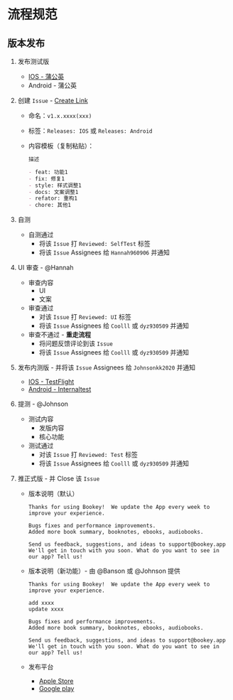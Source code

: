 # 流程规范

## 版本发布

1. 发布测试版
   - [IOS - 蒲公英](https://www.pgyer.com/o9So)
   - Android - 蒲公英
1. 创建 `Issue` - [Create Link](https://github.com/bookey-dev/bookey.requirement/issues/new/choose)
   - 命名：`v1.x.xxxx(xxx)`
   - 标签：`Releases: IOS` 或 `Releases: Android`
   - 内容模板（复制粘贴）：

      ```md
      描述

      - feat: 功能1
      - fix: 修复1
      - style: 样式调整1
      - docs: 文案调整1
      - refator: 重构1
      - chore: 其他1
      ```

1. 自测
   - 自测通过
     - 将该 `Issue` 打 `Reviewed: SelfTest` 标签
     - 将该 `Issue` Assignees 给 `Hannah960906` 并通知

1. UI 审查 - @Hannah
   - 审查内容
      - UI
      - 文案
   - 审查通过
      - 对该 `Issue` 打 `Reviewed: UI` 标签
      - 将该 `Issue` Assignees 给 `Coolll` 或 `dyz930509` 并通知
   - 审查不通过 - **重走流程**
      - 将问题反馈评论到该 `Issue`
      - 将该 `Issue` Assignees 给 `Coolll` 或 `dyz930509` 并通知

1. 发布内测版 - 并将该 `Issue` Assignees 给 `Johnsonkk2020` 并通知
   - [IOS - TestFlight](https://apps.apple.com/cn/app/testflight/id899247664)
   - [Android - Internaltest](https://play.google.com/apps/internaltest/4700196513230198982)

1. 提测 - @Johnson
   - 测试内容
      - 发版内容
      - 核心功能
   - 测试通过
      - 对该 `Issue` 打 `Reviewed: Test` 标签
      - 将该 `Issue` Assignees 给 `Coolll` 或 `dyz930509` 并通知

1. 推正式版 - 并 Close 该 `Issue`
   - 版本说明（默认）

      ```text
      Thanks for using Bookey!  We update the App every week to improve your experience.  

      Bugs fixes and performance improvements.
      Added more book summary, booknotes, ebooks, audiobooks.

      Send us feedback, suggestions, and ideas to support@bookey.app
      We'll get in touch with you soon. What do you want to see in our app? Tell us!
      ```

   - 版本说明（新功能）- 由 @Banson 或 @Johnson 提供

      ```text
      Thanks for using Bookey!  We update the App every week to improve your experience.  

      add xxxx
      update xxxx

      Bugs fixes and performance improvements.
      Added more book summary, booknotes, ebooks, audiobooks.

      Send us feedback, suggestions, and ideas to support@bookey.app
      We'll get in touch with you soon. What do you want to see in our app? Tell us!
      ```

   - 发布平台
      - [Apple Store](https://apps.apple.com/cn/app/id1490069864)
      - [Google play](https://play.google.com/store/apps/details?id=app.bookey)
